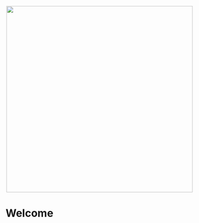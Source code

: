 <p align="center">
    <img src="../img/pic.png" width="500">
</p>

<!-- <img src="../img/profile_pic.jpg" width="500"> -->

# Welcome
